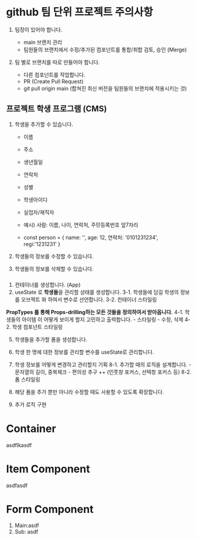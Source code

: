 # github 팀 단위 프로젝트 주의사항

1. 팀장이 있어야 합니다.

   - main 브랜치 관리
   - 팀원들의 브랜치에서 수정/추가된 컴포넌트를 통합/취합 검토, 승인 (Merge)

2. 팀 별로 브랜치를 따로 만들어야 합니다.
   - 다른 컴포넌트를 작업합니다.
   - PR (Create Pull Request)
   - git pull origin main (합쳐진 최신 버전을 팀원들의 브랜치에 적용시키는 것)

## 프로젝트 학생 프로그램 (CMS)

1. 학생을 추가할 수 있습니다.

   - 이름
   - 주소
   - 생년월일
   - 연락처
   - 성별
   - 학생아이디
   - 실업자/재직자

   - 예시) 사람: 이름, 나이, 연락처, 주민등록번호 앞7자리
   - const person = { name: '', age: 12, 연락처: '0101231234', regi:'1231231' }

2. 학생들의 정보를 수정할 수 있습니다.

3. 학생들의 정보를 삭제할 수 있습니다.

###

1. 컨테이너를 생성합니다. (App)
2. useState 로 **학생들**을 관리할 상태를 생성합니다.
   3-1. 학생들에 담길 학생의 정보를 오브젝트 화 하여서 변수로 선언합니다.
   3-2. 컨테이너 스타일링

**PropTypes 를 통해 Props-drilling하는 모든 것들을 정의하여서 받아옵니다.**
4-1. 학생들의 아이템 이 어떻게 보이게 할지 고민하고 출력합니다. - 스타일링 - 수정, 삭제
4-2. 학생 컴포넌트 스타일링

5. 학생들을 추가할 폼을 생성합니다.
6. 학생 한 명에 대한 정보를 관리할 변수를 useState로 관리합니다.
7. 학생 정보를 어떻게 변경하고 관리할지 기획
   8-1. 추가할 때의 로직을 설계합니다. - 문자열의 길이, 중복체크 - 편의성 추구 ++ (인풋창 포커스, 선택창 포커스 등)
   8-2. 폼 스타일링

8. 해당 폼을 추가 뿐만 아니라 수정할 때도 사용할 수 있도록 확장합니다.
9. 추가 로직 구현

# Container

asdflkasdf

# Item Component

asdfasdf

# Form Component

1. Main:asdf
2. Sub: asdf
